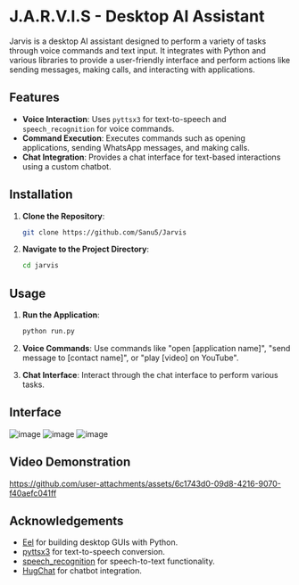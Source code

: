 # J.A.R.V.I.S - Desktop AI Assistant

Jarvis is a desktop AI assistant designed to perform a variety of tasks through voice commands and text input. It integrates with Python and various libraries to provide a user-friendly interface and perform actions like sending messages, making calls, and interacting with applications.

## Features

- **Voice Interaction**: Uses `pyttsx3` for text-to-speech and `speech_recognition` for voice commands.
- **Command Execution**: Executes commands such as opening applications, sending WhatsApp messages, and making calls.
- **Chat Integration**: Provides a chat interface for text-based interactions using a custom chatbot.

## Installation

1. **Clone the Repository**:
    ```bash
    git clone https://github.com/Sanu5/Jarvis
    ```

2. **Navigate to the Project Directory**:
    ```bash
    cd jarvis
    ```


## Usage

1. **Run the Application**:
    ```bash
    python run.py
    ```

2. **Voice Commands**: Use commands like "open [application name]", "send message to [contact name]", or "play [video] on YouTube".

3. **Chat Interface**: Interact through the chat interface to perform various tasks.

## Interface

<!-- ![Interface Screenshot](path/to/your/interface-screenshot.png) -->
![image](https://github.com/user-attachments/assets/17fb80f7-69d3-493d-a663-a0f0736a48ca)
![image](https://github.com/user-attachments/assets/5e10b570-8292-43d3-969e-94e957325f7d)
![image](https://github.com/user-attachments/assets/905ef4f1-7331-4282-b882-50c5c63d6362)




## Video Demonstration

<!-- [Watch the video demonstration](link-to-your-video) -->


https://github.com/user-attachments/assets/6c1743d0-09d8-4216-9070-f40aefc041ff





## Acknowledgements

- [Eel](https://github.com/ChrisKnott/Eel) for building desktop GUIs with Python.
- [pyttsx3](https://github.com/nateshmbhat/pyttsx3) for text-to-speech conversion.
- [speech_recognition](https://github.com/Uberi/speech_recognition) for speech-to-text functionality.
- [HugChat](https://huggingface.co/hugchat) for chatbot integration.
